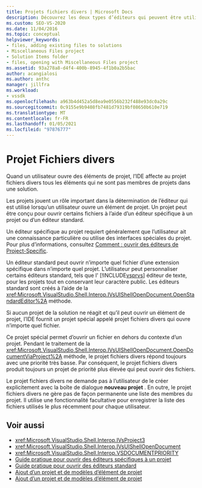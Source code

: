 ```yaml
---
title: Projets fichiers divers | Microsoft Docs
description: Découvrez les deux types d’éditeurs qui peuvent être utilisés pour ouvrir des fichiers dans un projet Visual Studio et le rôle du projet dans la détermination de l’éditeur à utiliser.
ms.custom: SEO-VS-2020
ms.date: 11/04/2016
ms.topic: conceptual
helpviewer_keywords:
- files, adding existing files to solutions
- Miscellaneous Files project
- Solution Items folder
- files, opening with Miscellaneous Files project
ms.assetid: 93a278a8-d4f4-400b-8945-4f1b0a2b5bac
author: acangialosi
ms.author: anthc
manager: jillfra
ms.workload:
- vssdk
ms.openlocfilehash: a963b4d452a5d8ea9e0556b232f488e93dc0a29c
ms.sourcegitcommit: 0c9155e9b9408fb7481d79319bf08650b610e719
ms.translationtype: MT
ms.contentlocale: fr-FR
ms.lasthandoff: 01/05/2021
ms.locfileid: "97876777"
---
```

# <a name="miscellaneous-files-project"></a>Projet Fichiers divers
Quand un utilisateur ouvre des éléments de projet, l’IDE affecte au projet fichiers divers tous les éléments qui ne sont pas membres de projets dans une solution.

 Les projets jouent un rôle important dans la détermination de l’éditeur qui est utilisé lorsqu’un utilisateur ouvre un élément de projet. Un projet peut être conçu pour ouvrir certains fichiers à l’aide d’un éditeur spécifique à un projet ou d’un éditeur standard.

 Un éditeur spécifique au projet requiert généralement que l’utilisateur ait une connaissance particulière ou utilise des interfaces spéciales du projet. Pour plus d’informations, consultez [Comment : ouvrir des éditeurs de Project-Specific](../../extensibility/how-to-open-project-specific-editors.md).

 Un éditeur standard peut ouvrir n’importe quel fichier d’une extension spécifique dans n’importe quel projet. L’utilisateur peut personnaliser certains éditeurs standard, tels que l' [!INCLUDE[vsprvs](../../code-quality/includes/vsprvs_md.md)] éditeur de texte, pour les projets tout en conservant leur caractère public. Les éditeurs standard sont créés à l’aide de la <xref:Microsoft.VisualStudio.Shell.Interop.IVsUIShellOpenDocument.OpenStandardEditor%2A> méthode.

 Si aucun projet de la solution ne réagit et qu’il peut ouvrir un élément de projet, l’IDE fournit un projet spécial appelé projet fichiers divers qui ouvre n’importe quel fichier.

 Ce projet spécial permet d’ouvrir un fichier en dehors du contexte d’un projet. Pendant le traitement de la <xref:Microsoft.VisualStudio.Shell.Interop.IVsUIShellOpenDocument.OpenDocumentViaProject%2A> méthode, le projet fichiers divers répond toujours avec une priorité très basse. Par conséquent, le projet fichiers divers produit toujours un projet de priorité plus élevée qui peut ouvrir des fichiers.

 Le projet fichiers divers ne demande pas à l’utilisateur de le créer explicitement avec la boîte de dialogue **nouveau projet** . En outre, le projet fichiers divers ne gère pas de façon permanente une liste des membres du projet. Il utilise une fonctionnalité facultative pour enregistrer la liste des fichiers utilisés le plus récemment pour chaque utilisateur.

## <a name="see-also"></a>Voir aussi
- <xref:Microsoft.VisualStudio.Shell.Interop.IVsProject3>
- <xref:Microsoft.VisualStudio.Shell.Interop.IVsUIShellOpenDocument>
- <xref:Microsoft.VisualStudio.Shell.Interop.VSDOCUMENTPRIORITY>
- [Guide pratique pour ouvrir des éditeurs spécifiques à un projet](../../extensibility/how-to-open-project-specific-editors.md)
- [Guide pratique pour ouvrir des éditeurs standard](../../extensibility/how-to-open-standard-editors.md)
- [Ajout d’un projet et de modèles d’élément de projet](../../extensibility/internals/adding-project-and-project-item-templates.md)
- [Ajout d’un projet et de modèles d’élément de projet](../../extensibility/internals/adding-project-and-project-item-templates.md)
